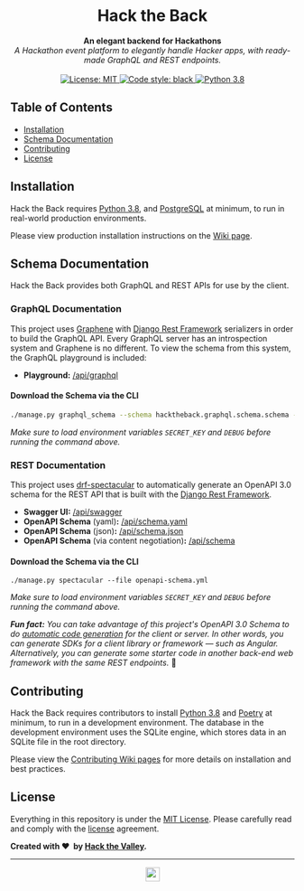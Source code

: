 <div align="center">
    <h1>Hack the Back</h1>
</div>

<div align="center">
    <strong>An elegant backend for Hackathons</strong>
</div>

<div align="center">
    <em>A Hackathon event platform to elegantly handle Hacker apps, with ready-made GraphQL and REST endpoints.</em>
</div>

<br/>

<div align="center">
    <a href="./LICENSE">
        <img src="https://img.shields.io/badge/License-MIT-yellow.svg" alt="License: MIT" />
    </a>
    <a href="https://github.com/psf/black">
        <img src="https://img.shields.io/badge/code%20style-black-000000.svg" alt="Code style: black" />
    </a>
    <a href="https://www.python.org/downloads/release/python-380/">
        <img src="https://img.shields.io/badge/python-3.8-blue.svg" alt="Python 3.8" />
    </a>
</div>

## Table of Contents

-   [Installation](#Installation)
-   [Schema Documentation](#Schema-Documentation)
-   [Contributing](#Contributing)
-   [License](#License)

## Installation

Hack the Back requires [Python 3.8](https://www.python.org/downloads/release/python-386/), and [PostgreSQL](https://www.postgresql.org/) at minimum, to run in real-world production environments.

Please view production installation instructions on the [Wiki page](https://github.com/hackthevalley/hack-the-back/wiki/Installation).

## Schema Documentation

Hack the Back provides both GraphQL and REST APIs for use by the client.

### GraphQL Documentation

This project uses [Graphene](https://graphene-python.org/) with [Django Rest Framework](https://www.django-rest-framework.org) serializers in order to build the GraphQL API. Every GraphQL server has an introspection system and Graphene is no different. To view the schema from this system, the GraphQL playground is included:

-   **Playground:** [/api/graphql](http://localhost:8000/api/graphql)

#### Download the Schema via the CLI

```bash
./manage.py graphql_schema --schema hacktheback.graphql.schema.schema --out graphql-schema.json
```

_Make sure to load environment variables `SECRET_KEY` and `DEBUG` before running the command above._

### REST Documentation

This project uses [drf-spectacular](https://github.com/tfranzel/drf-spectacular) to automatically generate an OpenAPI 3.0 schema for the REST API that is built with the [Django Rest Framework](https://www.django-rest-framework.org).

-   **Swagger UI:** [/api/swagger](http://localhost:8000/api/swagger)
-   **OpenAPI Schema** (yaml)**:** [/api/schema.yaml](http://localhost:8000/api/schema.yaml)
-   **OpenAPI Schema** (json)**:** [/api/schema.json](http://localhost:8000/api/schema.json)
-   **OpenAPI Schema** (via content negotiation)**:** [/api/schema](http://localhost:8000/api/schema)

#### Download the Schema via the CLI

```
./manage.py spectacular --file openapi-schema.yml
```

_Make sure to load environment variables `SECRET_KEY` and `DEBUG` before running the command above._

_**Fun fact:** You can take advantage of this project's OpenAPI 3.0 Schema to do [automatic code generation](https://openapi-generator.tech/) for the client or server. In other words, you can generate SDKs for a client library or framework — such as Angular. Alternatively, you can generate some starter code in another back-end web framework with the same REST endpoints._ :thinking:

## Contributing

Hack the Back requires contributors to install [Python 3.8](https://www.python.org/downloads/release/python-386/) and [Poetry](https://python-poetry.org/) at minimum, to run in a development environment. The database in the development environment uses the SQLite engine, which stores data in an SQLite file in the root directory.

Please view the [Contributing Wiki pages](https://github.com/hackthevalley/hack-the-back/wiki/How-to-Contribute) for more details on installation and best practices.

## License

Everything in this repository is under the [MIT License](./LICENSE). Please carefully read and comply with the [license](./LICENSE) agreement.

**Created with&nbsp;:heart:&nbsp;&nbsp;by [Hack the Valley](https://hackthevalley.io/).**

---

<p align="center">
<a target="_blank" rel="noreferrer noopener" href="https://hackthevalley.io">
  <img src="https://cdn.hackthevalley.io/assets/logo?color=gray" width="25"/>
</a>
</p>
